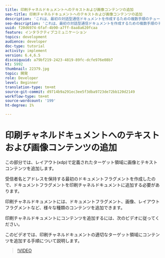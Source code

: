 ```yaml
---
title: 印刷チャネルドキュメントへのテキストおよび画像コンテンツの追加
seo-title: 印刷チャネルドキュメントへのテキストおよび画像コンテンツの追加
description: 'これは、最初の対話型通信ドキュメントを作成するための複数手順のチュートリアルのパート7です。 この部分では、レイアウト(xdp)で定義されたターゲット領域に画像とテキストコンテンツを追加します。 '
seo-description: 'これは、最初の対話型通信ドキュメントを作成するための複数手順のチュートリアルのパート7です。 この部分では、レイアウト(xdp)で定義されたターゲット領域に画像とテキストコンテンツを追加します。 '
uuid: f20d6974-6faf-4b90-a7ff-8aa8a620fcaa
feature: インタラクティブコミュニケーション
topics: development
audience: developer
doc-type: tutorial
activity: implement
version: 6.4,6.5
discoiquuid: a79bf219-2423-4819-89fc-dcfe976e08b7
kt: 5992
thumbnail: 22379.jpg
topic: 開発
role: Developer
level: Beginner
translation-type: tm+mt
source-git-commit: d9714b9a291ec3ee5f3dba9723de72bb120d2149
workflow-type: tm+mt
source-wordcount: '199'
ht-degree: 1%

---
```



# 印刷チャネルドキュメントへのテキストおよび画像コンテンツの追加

この部分では、レイアウト(xdp)で定義されたターゲット領域に画像とテキストコンテンツを追加します。

受信者名とアドレスを保持する最初のドキュメントフラグメントを作成したので、ドキュメントフラグメントを印刷チャネルドキュメントに追加する必要があります。

印刷チャネルドキュメントには、ドキュメントフラグメント、画像、レイアウトフラグメントなど、様々な種類のコンテンツを追加できます。

印刷チャネルドキュメントにコンテンツを追加するには、次のビデオに従ってください。

このビデオでは、印刷チャネルドキュメントの適切なターゲット領域にコンテンツを追加する手順について説明します。

>[!VIDEO](https://video.tv.adobe.com/v/22379t2/?quality=9&learn=on)


